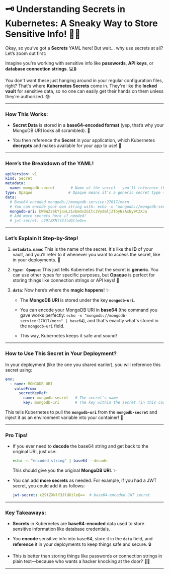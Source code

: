 # 🗝️ **Understanding Secrets in Kubernetes: A Sneaky Way to Store Sensitive Info!** 🕵️‍♂️

Okay, so you’ve got a **Secrets** YAML here! But wait… why use secrets at all? Let’s zoom out first:

Imagine you're working with sensitive info like **passwords**, **API keys**, or **database connection strings**. 💻🔒

You don't want these just hanging around in your regular configuration files, right? That's where **Kubernetes Secrets** come in. They're like the **locked vault** for sensitive data, so no one can easily get their hands on them unless they’re authorized. 😎

---

### **How This Works:**

- **Secret Data** is stored in a **base64-encoded format** (yep, that’s why your MongoDB URI looks all scrambled). 🧐
    
- You then reference the **Secret** in your application, which Kubernetes **decrypts** and makes available for your app to use! 🚀
    

---

### **Here’s the Breakdown of the YAML!**

```yaml
apiVersion: v1
kind: Secret
metadata:
  name: mongodb-secret       # Name of the secret - you'll reference this name in your deployments or services
type: Opaque                # Opaque means it's a generic secret type (other types could be like docker-registry)
data:
  # Base64 encoded mongodb://mongodb-service:27017/mern
  # You can encode your own string with: echo -n "mongodb://mongodb-service:27017/mern" | base64
  mongodb-uri: bW9uZ29kYjovL21vbmdvZGItc2VydmljZToyNzAxNy9tZXJu
  # Add more secrets here if needed!
  # jwt-secret: c29tZXNlY3JldGtleQ==
```

---

### **Let’s Explain it Step-by-Step!**

1. **`metadata.name`**: This is the name of the secret. It's like the **ID** of your vault, and you’ll refer to it whenever you want to access the secret, like in your deployments. 🔑
    
2. **`type: Opaque`**: This just tells Kubernetes that the secret is **generic**. You can use other types for specific purposes, but **Opaque** is perfect for storing things like connection strings or API keys! 💼
    
3. **`data`**: Now here’s where the **magic happens**! ✨
    
    - The **MongoDB URI** is stored under the key **`mongodb-uri`**.
        
    - You can encode your MongoDB URI in **base64** (the command you gave works perfectly: `echo -n "mongodb://mongodb-service:27017/mern" | base64`), and that's exactly what's stored in the `mongodb-uri` field.
        
    - This way, Kubernetes keeps it safe and sound!
        

---

### **How to Use This Secret in Your Deployment?**

In your deployment (like the one you shared earlier), you will reference this secret using:

```yaml
env:
  - name: MONGODB_URI
    valueFrom:
      secretKeyRef:
        name: mongodb-secret   # The secret's name
        key: mongodb-uri       # The key within the secret (in this case, the MongoDB URI)
```

This tells Kubernetes to pull the **`mongodb-uri`** from the **`mongodb-secret`** and inject it as an environment variable into your container! 🎉

---

### **Pro Tips!**

- If you ever need to **decode** the base64 string and get back to the original URI, just use:
    
    ```bash
    echo -n "encoded string" | base64 --decode
    ```
    
    This should give you the original **MongoDB URI**. ✨
    
- You can add **more secrets** as needed. For example, if you had a JWT secret, you could add it as follows:
    
    ```yaml
    jwt-secret: c29tZXNlY3JldGtleQ==  # base64-encoded JWT secret
    ```
    

---

### **Key Takeaways:**

- **Secrets** in Kubernetes are **base64-encoded** data used to store sensitive information like database credentials.
    
- You **encode** sensitive info into base64, store it in the `data` field, and **reference** it in your deployments to keep things safe and secure. 🔒
    
- This is better than storing things like passwords or connection strings in plain text—because who wants a hacker knocking at the door? 🚪👀
    

---

